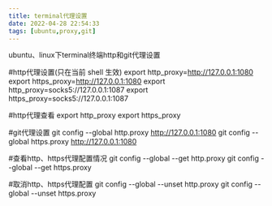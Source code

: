 ```yaml
---
title: terminal代理设置
date: 2022-04-28 22:54:33
tags: [ubuntu,proxy,git]
---
```


ubuntu、linux下terminal终端http和git代理设置

<!--more-->


#http代理设置(只在当前 shell 生效)
	export http_proxy=http://127.0.0.1:1080
	export https_proxy=http://127.0.0.1:1080
	export http_proxy=socks5://127.0.0.1:1087
	export https_proxy=socks5://127.0.0.1:1087

#http代理查看
	export http_proxy
	export https_proxy

#git代理设置
	git config --global http.proxy http://127.0.0.1:1080
	git config --global https.proxy http://127.0.0.1:1080

#查看http、https代理配置情况
	git config --global --get http.proxy
	git config --global --get https.proxy
	
#取消http、https代理配置
	git config --global --unset http.proxy
	git config --global --unset https.proxy